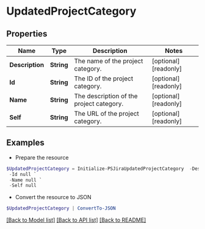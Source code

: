 # UpdatedProjectCategory
## Properties

Name | Type | Description | Notes
------------ | ------------- | ------------- | -------------
**Description** | **String** | The name of the project category. | [optional] [readonly] 
**Id** | **String** | The ID of the project category. | [optional] [readonly] 
**Name** | **String** | The description of the project category. | [optional] [readonly] 
**Self** | **String** | The URL of the project category. | [optional] [readonly] 

## Examples

- Prepare the resource
```powershell
$UpdatedProjectCategory = Initialize-PSJiraUpdatedProjectCategory  -Description null `
 -Id null `
 -Name null `
 -Self null
```

- Convert the resource to JSON
```powershell
$UpdatedProjectCategory | ConvertTo-JSON
```

[[Back to Model list]](../README.md#documentation-for-models) [[Back to API list]](../README.md#documentation-for-api-endpoints) [[Back to README]](../README.md)

